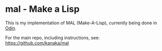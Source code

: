 # mal - Make a Lisp

This is my implementation of MAL (Make-A-Lisp),
currently being done in [Odin](http://odin-lang.org/).

For the main repo, including instructions, see:
https://github.com/kanaka/mal

